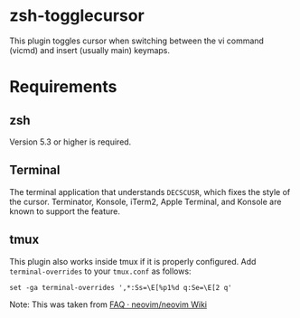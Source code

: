 zsh-togglecursor
================

This plugin toggles cursor when switching between the vi command (vicmd) and
insert (usually main) keymaps.

# Requirements

## zsh

Version 5.3 or higher is required.

## Terminal

The terminal application that understands `DECSCUSR`, which fixes the style of
the cursor. Terminator, Konsole, iTerm2, Apple Terminal, and Konsole are known
to support the feature.

## tmux

This plugin also works inside tmux if it is properly configured. Add
`terminal-overrides` to your `tmux.conf` as follows:

```tmux
set -ga terminal-overrides ',*:Ss=\E[%p1%d q:Se=\E[2 q'
```

Note: This was taken from [FAQ · neovim/neovim Wiki](https://github.com/neovim/neovim/wiki/FAQ)
